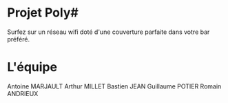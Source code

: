 Projet Poly#
============

Surfez sur un réseau wifi doté d'une couverture parfaite dans votre bar préféré.

L'équipe
===========
Antoine MARJAULT
Arthur MILLET
Bastien JEAN
Guillaume POTIER
Romain ANDRIEUX